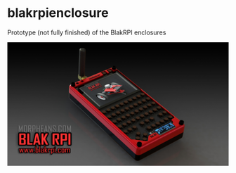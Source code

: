 # blakrpienclosure
Prototype (not fully finished) of the BlakRPI enclosures

![alt text](https://github.com/ccadic/blakrpienclosure/blob/main/blakrpi-34.JPG)
